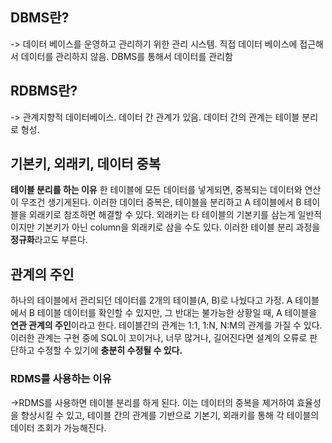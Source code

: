 ## DBMS란?

-> 데이터 베이스를 운영하고 관리하기 위한 관리 시스템.
직접 데이터 베이스에 접근해서 데이터를 관리하지 않음. DBMS를 통해서 데이터를 관리함

## RDBMS란?

-> 관계지향적 데이터베이스. 데이터 간 관계가 있음. 데이터 간의 관계는 테이블 분리로 형성.

## 기본키, 외래키, 데이터 중복

**테이블 분리를 하는 이유**
한 테이블에 모든 데이터를 넣게되면, 중복되는 데이터와 연산이 무조건 생기게된다.
이러한 데이터 중복은, 테이블을 분리하고 A 테이블에서 B 테이블을 외래키로 참조하면 해결할 수 있다.
외래키는 타 테이블의 기본키를 삼는게 일반적이지만 기본키가 아닌 column을 외래키로 삼을 수도 있다.
이러한 테이블 분리 과정을 **정규화**라고도 부른다.

## 관계의 주인

하나의 테이블에서 관리되던 데이터를 2개의 테이블(A, B)로 나눴다고 가정.
A 테이블에서 B 테이블 데이터를 확인할 수 있지만, 그 반대는 불가능한 상황일 때,
A 테이블을 **연관 관계의 주인**이라고 한다.
테이블간의 관계는 1:1, 1:N, N:M의 관계를 가질 수 있다.
이러한 관계는 구현 중에 SQL이 꼬이거나, 너무 많거나, 길어진다면 설계의 오류로 판단하고 수정할 수 있기에 **충분히 수정될 수 있다.**

### RDMS를 사용하는 이유

->RDMS를 사용하면 테이블 분리를 하게 된다. 이는 데이터의 중복을 제거하여 효율성을 향상시킬 수 있고, 테이블 간의 관계를 기반으로 기본기, 외래키를 통해 각 테이블의 데이터 조회가 가능해진다.
